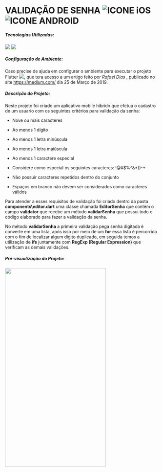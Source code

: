 # VALIDAÇÃO DE SENHA ![ICONE iOS](https://imgur.com/zv9U9vM.png) ![ICONE ANDROID](https://imgur.com/3NxAWtP.png)

##### Tecnologias Utilizadas:

<p>
    <img src="https://img.shields.io/badge/Flutter%20-%2302569B.svg?&style=for-the-badge&logo=Flutter&logoColor=white"/>
    <img src="https://img.shields.io/badge/dart-%230175C2.svg?&style=for-the-badge&logo=dart&logoColor=white"/>
</p>



##### Configuração de Ambiente:

Caso precise de ajuda em configurar o ambiente para executar o projeto Flutter <a href = "https://medium.com/@rdias.ga?source=post_page-----7d19cfdae1b8--------------------------------"><img src="https://img.shields.io/badge/CLICK AQUI-%23{#00AFAA}.svg?&style=for-the-badge&logo={ICON}&logoColor=white"></a>, que tera acesso a um artigo feito por <i>Rafael Dias</i> , publicado no site https://medium.com/ dia 25 de Março de 2019.



##### Descrição do Projeto:

Neste projeto foi criado um aplicativo mobile híbrido que efetua o cadastro de um usuario com os seguintes critérios para validação da senha:
- Nove ou mais caracteres
- Ao menos 1 dígito
- Ao menos 1 letra minúscula
- Ao menos 1 letra maiúscula
- Ao menos 1 caractere especial
- Considere como especial os seguintes caracteres: !@#$%^&*()-+
- Não possuir caracteres repetidos dentro do conjunto

- Espaços em branco não devem ser considerados como caracteres válidos

Para atender a esses requisitos de validação foi criado dentro da pasta <b>components\editor.dart</b> uma classe chamada <b>EditorSenha</b> que contém o campo <b>validator</b> que recebe um método <b>validarSenha</b> que possui todo o código elaborado para fazer a validação da senha.

No método <b>validarSenha</b> a primeira validação pega senha digitada é converte em uma lista, após isso por meio de um <b>for</b> essa lista é percorrida com o fim de localizar algum digito duplicado, em seguida temos a utilização de <b>ifs</b> juntamente com <b>RegExp (Regular Expression)</b> que verificam as demais validações.



##### Pré-visualização do Projeto:

<img src="/preview-project/preview-project.gif" width="330" height="650" />